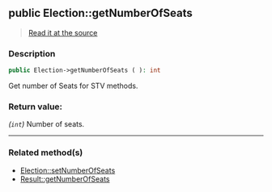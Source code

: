 ## public Election::getNumberOfSeats

> [Read it at the source](https://github.com/julien-boudry/Condorcet/blob/master/src/Election.php#L373)

### Description    

```php
public Election->getNumberOfSeats ( ): int
```

Get number of Seats for STV methods.
    

### Return value:   

*(```int```)* Number of seats.


---------------------------------------

### Related method(s)      

* [Election::setNumberOfSeats](/Docs/ApiReferences/Election%20Class/public%20Election--setNumberOfSeats.md)    
* [Result::getNumberOfSeats](/Docs/ApiReferences/Result%20Class/public%20Result--getNumberOfSeats.md)    
